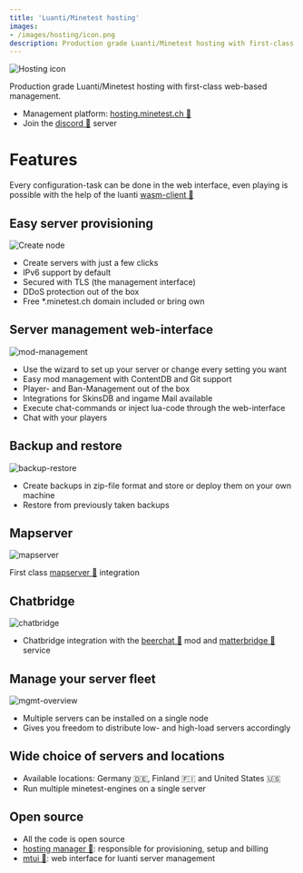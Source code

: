 ```yaml
---
title: 'Luanti/Minetest hosting'
images:
- /images/hosting/icon.png
description: Production grade Luanti/Minetest hosting with first-class web-based management
---
```


![Hosting icon](/images/hosting/icon.png)

Production grade Luanti/Minetest hosting with first-class web-based management.

* Management platform: [hosting.minetest.ch 🔗](https://hosting.minetest.ch)
* Join the [discord 🔗](https://discord.gg/Xj62fUbQkn) server

# Features

Every configuration-task can be done in the web interface, even playing is possible with the help of the luanti [wasm-client 🔗](https://github.com/paradust7/minetest-wasm)

## Easy server provisioning

![Create node](/images/hosting/create-node.png)

* Create servers with just a few clicks
* IPv6 support by default
* Secured with TLS (the management interface)
* DDoS protection out of the box
* Free *.minetest.ch domain included or bring own

## Server management web-interface

![mod-management](/images/hosting/mod-management.png)

* Use the wizard to set up your server or change every setting you want
* Easy mod management with ContentDB and Git support
* Player- and Ban-Management out of the box
* Integrations for SkinsDB and ingame Mail available
* Execute chat-commands or inject lua-code through the web-interface
* Chat with your players

## Backup and restore

![backup-restore](/images/hosting/backup-restore.png)

* Create backups in zip-file format and store or deploy them on your own machine
* Restore from previously taken backups

## Mapserver

![mapserver](/images/hosting/mapserver.png)

First class [mapserver 🔗](https://github.com/minetest-mapserver/mapserver) integration

## Chatbridge

![chatbridge](/images/hosting/chatbridge.png)

* Chatbridge integration with the [beerchat 🔗](https://content.luanti.org/packages/mt-mods/beerchat/) mod and [matterbridge 🔗](https://github.com/42wim/matterbridge) service

## Manage your server fleet

![mgmt-overview](/images/hosting/mgmt-overview.png)

* Multiple servers can be installed on a single node
* Gives you freedom to distribute low- and high-load servers accordingly

## Wide choice of servers and locations

* Available locations: Germany 🇩🇪, Finland 🇫🇮 and United States 🇺🇸
* Run multiple minetest-engines on a single server

## Open source

* All the code is open source
* [hosting manager 🔗](https://github.com/minetest-hosting/mt-hosting-manager): responsible for provisioning, setup and billing
* [mtui 🔗](https://github.com/minetest-go/mtui): web interface for luanti server management